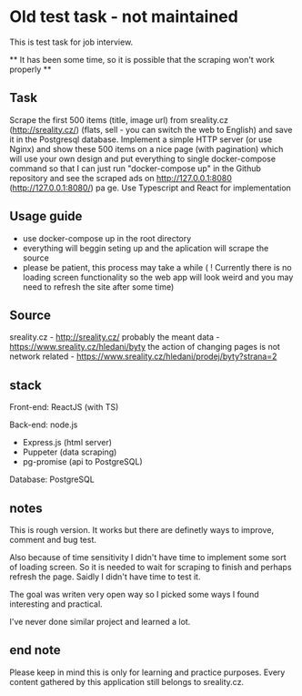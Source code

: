 # Old test task - not maintained
This is test task for job interview.

** It has been some time, so it is possible that the scraping won't work properly **

## Task
Scrape the first 500 items (title, image url) from sreality.cz (http://sreality.cz/) (flats, sell - you can switch the web to English) and save it in the Postgresql database. Implement a simple HTTP server (or use Nginx) and show these 500 items on a nice page (with pagination) which will use your own design and put everything to single docker-compose command so that I can just run "docker-compose up" in the Github repository and see the scraped ads on http://127.0.0.1:8080 (http://127.0.0.1:8080/) pa
ge. Use Typescript and React for implementation

## Usage guide
- use docker-compose up in the root directory
- everything will beggin seting up and the aplication will scrape the source
- please be patient, this process may take a while ( ! Currently there is no loading screen functionality so the web app will look weird and you may need to refresh the site after some time)

## Source

sreality.cz - http://sreality.cz/
probably the meant data - https://www.sreality.cz/hledani/byty
the action of changing pages is not network related - https://www.sreality.cz/hledani/prodej/byty?strana=2

## stack

Front-end: ReactJS (with TS)

Back-end: node.js
- Express.js (html server)
- Puppeter (data scraping)
- pg-promise (api to PostgreSQL)

Database: PostgreSQL

## notes
This is rough version. It works but there are definetly ways to improve, comment and bug test.

Also because of time sensitivity I didn't have time to implement some sort of loading screen. So it is needed to wait for scraping to finish and perhaps refresh the page. Saidly I didn't have time to test it.

The goal was writen very open way so I picked some ways I found interesting and practical.

I've never done similar project and learned a lot.

## end note
Please keep in mind this is only for learning and practice purposes. Every content gathered by this application still belongs to sreality.cz. 
